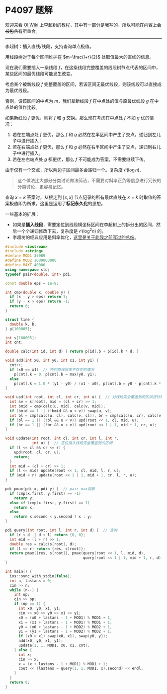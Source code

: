 # P4097 题解

欢迎来看 [OI Wiki](https://oi-wiki.org/ds/li-chao-tree/) 上李超树的教程，其中有一部分是我写的，所以可能在内容上会~~被包含~~有所重合。

---

李超树：插入直线/线段，支持查询单点极值。

用线段树对于每个区间维护在 $m=\frac{l+r}{2}$ 处取值最大的直线的信息。

现在我们需要插入一条线段 $f$，在这条线段完整覆盖的线段树节点代表的区间中，某些区间的最优线段可能发生改变。

考虑某个被新线段 $f$ 完整覆盖的区间，若该区间无最优线段，则该线段可以直接成为最优线段。

否则，设该区间的中点为 $m$，我们拿新线段 $f$ 在中点处的值与原最优线段 $g$ 在中点处的值作比较。

如果新线段 $f$ 更优，则将 $f$ 和 $g$ 交换。那么现在考虑在中点处 $f$ 不如 $g$ 优的情况：

1. 若在左端点处 $f$ 更优，那么 $f$ 和 $g$ 必然在左半区间中产生了交点，递归到左儿子中进行插入；
2. 若在右端点处 $f$ 更优，那么 $f$ 和 $g$ 必然在右半区间中产生了交点，递归到右儿子中进行插入。
3. 若在左右端点处 $g$ 都更优，那么 $f$ 不可能成为答案，不需要继续下传。

由于仅有一个交点，所以两边子区间最多会递归一个。复杂度 $\mathcal{O}(\log n)$．

> 这个做法比大部分分类讨论做法简洁，不需要对斜率正负等信息进行冗长的分类讨论，更容易记忆。

查询 $x=k$ 答案时，从根走到 $[x,x]$ 节点记录的所有最优直线在 $x=k$ 时取值的答案极值即为所求。这里是运用了**标记永久化**的思想。

一些基本的扩展：

- 如果是**插入线段**，需要定位到线段横坐标区间在李超树上的拆分出的区间，然后一个个递归修改下去，复杂度是 $\mathcal{O}(\log^2n)$ 的。
- 李超树的经典应用是斜率优化，[这里是关于此我之前写过的总结](https://www.cnblogs.com/do-while-true/p/15404389.html)。

```cpp
#include <iostream>
#include <string>
#define MOD1 39989
#define MOD2 1000000000
#define MAXT 40000
using namespace std;
typedef pair<double, int> pdi;

const double eps = 1e-9;

int cmp(double x, double y) {
  if (x - y > eps) return 1;
  if (y - x > eps) return -1;
  return 0;
}

struct line {
  double k, b;
} p[100005];

int s[160005];
int cnt;

double calc(int id, int d) { return p[id].b + p[id].k * d; }

void add(int x0, int y0, int x1, int y1) {
  cnt++;
  if (x0 == x1)  // 特判直线斜率不存在的情况
    p[cnt].k = 0, p[cnt].b = max(y0, y1);
  else
    p[cnt].k = 1.0 * (y1 - y0) / (x1 - x0), p[cnt].b = y0 - p[cnt].k * x0;
}

void upd(int root, int cl, int cr, int u) {  // 对线段完全覆盖到的区间进行修改
  int &v = s[root], mid = (cl + cr) >> 1;
  int bmid = cmp(calc(u, mid), calc(v, mid));
  if (bmid == 1 || (!bmid && u < v)) swap(u, v);
  int bl = cmp(calc(u, cl), calc(v, cl)), br = cmp(calc(u, cr), calc(v, cr));
  if (bl == 1 || (!bl && u < v)) upd(root << 1, cl, mid, u);
  if (br == 1 || (!br && u < v)) upd(root << 1 | 1, mid + 1, cr, u);
}

void update(int root, int cl, int cr, int l, int r,
            int u) {  // 定位插入线段完全覆盖到的区间
  if (l <= cl && cr <= r) {
    upd(root, cl, cr, u);
    return;
  }
  int mid = (cl + cr) >> 1;
  if (l <= mid) update(root << 1, cl, mid, l, r, u);
  if (mid < r) update(root << 1 | 1, mid + 1, cr, l, r, u);
}

pdi pmax(pdi x, pdi y) {  // pair max函数
  if (cmp(x.first, y.first) == -1)
    return y;
  else if (cmp(x.first, y.first) == 1)
    return x;
  else
    return x.second < y.second ? x : y;
}

pdi query(int root, int l, int r, int d) {  // 查询
  if (r < d || d < l) return {0, 0};
  int mid = (l + r) >> 1;
  double res = calc(s[root], d);
  if (l == r) return {res, s[root]};
  return pmax({res, s[root]}, pmax(query(root << 1, l, mid, d),
                                   query(root << 1 | 1, mid + 1, r, d)));
}

int main() {
  ios::sync_with_stdio(false);
  int n, lastans = 0;
  cin >> n;
  while (n--) {
    int op;
    cin >> op;
    if (op == 1) {
      int x0, y0, x1, y1;
      cin >> x0 >> y0 >> x1 >> y1;
      x0 = (x0 + lastans - 1 + MOD1) % MOD1 + 1,
      x1 = (x1 + lastans - 1 + MOD1) % MOD1 + 1;
      y0 = (y0 + lastans - 1 + MOD2) % MOD2 + 1,
      y1 = (y1 + lastans - 1 + MOD2) % MOD2 + 1;
      if (x0 > x1) swap(x0, x1), swap(y0, y1);
      add(x0, y0, x1, y1);
      update(1, 1, MOD1, x0, x1, cnt);
    } else {
      int x;
      cin >> x;
      x = (x + lastans - 1 + MOD1) % MOD1 + 1;
      cout << (lastans = query(1, 1, MOD1, x).second) << endl;
    }
  }
  return 0;
}
```